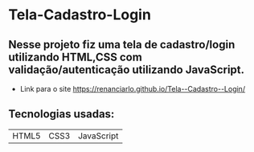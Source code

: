 # Tela-Cadastro-Login

## Nesse projeto fiz uma tela de cadastro/login utilizando HTML,CSS com validação/autenticação utilizando JavaScript.

- Link para o site https://renanciarlo.github.io/Tela--Cadastro--Login/

## Tecnologias usadas:

<table>
  <tr>
    <td>HTML5</td>
    <td>CSS3</td>
    <td>JavaScript</td>
  </tr>
</table>







